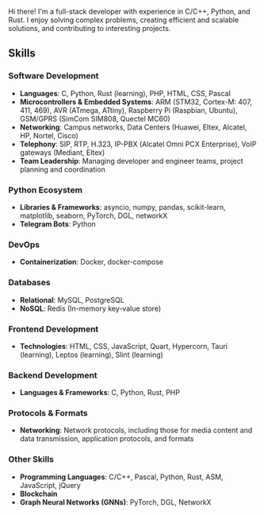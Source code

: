 Hi there! I'm a full-stack developer with experience in C/C++, Python, and Rust. I enjoy solving complex problems, creating efficient and scalable solutions, and contributing to interesting projects.

## Skills

### Software Development
- **Languages**: C, Python, Rust (learning), PHP, HTML, CSS, Pascal
- **Microcontrollers & Embedded Systems**: ARM (STM32, Cortex-M: 407, 411, 469), AVR (ATmega, ATtiny), Raspberry Pi (Raspbian, Ubuntu), GSM/GPRS (SimCom SIM808, Quectel MC60)
- **Networking**: Campus networks, Data Centers (Huawei, Eltex, Alcatel, HP, Nortel, Cisco)
- **Telephony**: SIP, RTP, H.323, IP-PBX (Alcatel Omni PCX Enterprise), VoIP gateways (Mediant, Eltex)
- **Team Leadership**: Managing developer and engineer teams, project planning and coordination

### Python Ecosystem
- **Libraries & Frameworks**: asyncio, numpy, pandas, scikit-learn, matplotlib, seaborn, PyTorch, DGL, networkX
- **Telegram Bots**: Python

### DevOps
- **Containerization**: Docker, docker-compose

### Databases
- **Relational**: MySQL, PostgreSQL
- **NoSQL**: Redis (In-memory key-value store)

### Frontend Development
- **Technologies**: HTML, CSS, JavaScript, Quart, Hypercorn, Tauri (learning), Leptos (learning), Slint (learning)

### Backend Development
- **Languages & Frameworks**: C, Python, Rust, PHP

### Protocols & Formats
- **Networking**: Network protocols, including those for media content and data transmission, application protocols, and formats

### Other Skills
- **Programming Languages**: C/C++, Pascal, Python, Rust, ASM, JavaScript, jQuery
- **Blockchain**
- **Graph Neural Networks (GNNs)**: PyTorch, DGL, NetworkX


<!---
xvi-xv-xii-ix-xxii-ix-xiv/xvi-xv-xii-ix-xxii-ix-xiv is a ✨ special ✨ repository because its `README.md` (this file) appears on your GitHub profile.
You can click the Preview link to take a look at your changes.
--->
